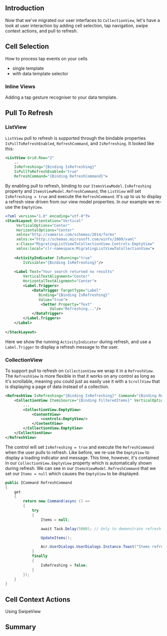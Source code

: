 ## Introduction

Now that we've migrated our user interfaces to `CollectionView`, let's have a look at user interaction by adding cell selection, tap navigation, swipe context actions, and pull to refresh.

## Cell Selection

How to process tap events on your cells

- single template
- with data template selector

### Inline Views

Adding a tap gesture recogniser to your data template.

## Pull To Refresh

### ListView
`ListView` pull to refresh is supported through the bindable properties `IsPullToRefreshEnabled`, `RefreshCommand`, and `IsRefreshing`. It looked like this:

~~~xml
<ListView Grid.Row="2"
	..
	IsRefreshing="{Binding IsRefreshing}"
	IsPullToRefreshEnabled="true"
	RefreshCommand="{Binding RefreshCommand}">
~~~
 
By enabling pull to refresh, binding to our `ItemsViewModel.IsRefreshing` property and `ItemsViewModel.RefreshCommand`, the `ListView` will set `IsRefreshing = true` and execute the `RefreshCommand`. It's up to us to display a refresh view driven from our view model properties. In our example we re-use the `EmptyView`.

~~~xml
<?xml version="1.0" encoding="utf-8"?>
<StackLayout Orientation="Vertical"
	 VerticalOptions="Center"
	 HorizontalOptions="Center"
	 xmlns="http://xamarin.com/schemas/2014/forms"
	 xmlns:x="http://schemas.microsoft.com/winfx/2009/xaml"
	 x:Class="MigratingListViewToCollectionView.Controls.EmptyView"
	 xmlns:local="clr-namespace:MigratingListViewToCollectionView">
	 
	<ActivityIndicator IsRunning="true"
   		IsVisible="{Binding IsRefreshing}"/>
   		
	<Label Text="Your search returned no results"
		VerticalTextAlignment="Center"
		HorizontalTextAlignment="Center">
		<Label.Triggers>
			<DataTrigger TargetType="Label"
		       Binding="{Binding IsRefreshing}"
		       Value="true">
				<Setter Property="Text"
				    Value="Refreshing..."/>
			</DataTrigger>
		</Label.Triggers>
	</Label>
	
</StackLayout>
~~~

Here we show the running `ActivityIndicator` during refresh, and use a `Label.Trigger` to display a refresh message to the user. 

### CollectionView

To support pull to refresh on `CollectionView` we wrap it in a `RefreshView`. The `RefreshView` is more flexible in that it works on any control as long as it's scrollable, meaning you could just as easily use it with a `ScrollView` that is displaying a page of data instead of a collection. 

~~~xml
<RefreshView IsRefreshing="{Binding IsRefreshing}" Command="{Binding RefreshCommand}" Grid.Row="2">
    <CollectionView ItemsSource="{Binding FilteredItems}" VerticalOptions="FillAndExpand">
        ...
        <CollectionView.EmptyView>
            <ContentView>
                <controls:EmptyView/>
            </ContentView>
        </CollectionView.EmptyView>
    </CollectionView>
</RefreshView>
~~~

The control will set `IsRefreshing = true` and execute the `RefreshCommand` when the user pulls to refresh. Like before, we re-use the `EmptyView` to display a loading indicator and message. This time, however, it's contained in our `CollectionView.EmptyView` property which is automatically shown during refresh. We can see in our `ItemsViewModel.RefreshCommand` that we set our `Items = null` which causes the `EmptyView` to be displayed.

~~~csharp
public ICommand RefreshCommand
{
    get
    {
        return new Command(async () =>
        {
            try
            {
                Items = null;

                await Task.Delay(5000); // Only to demonstrate refresh views..

                UpdateItems();

                Acr.UserDialogs.UserDialogs.Instance.Toast("Items refreshed");
            }
            finally
            {
                IsRefreshing = false;
            }
        });
    }
}
~~~
  

## Cell Context Actions

Using SwipeView

## Summary
